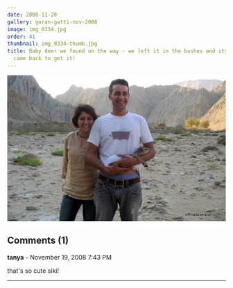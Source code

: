 ```yaml
---
date: 2008-11-20
gallery: goran-gatti-nov-2008
image: img_0334.jpg
order: 41
thumbnail: img_0334-thumb.jpg
title: Baby deer we found on the way - we left it in the bushes and its mother soon
  came back to get it!
---
```


![Baby deer we found on the way - we left it in the bushes and its mother soon came back to get it!](./img_0334.jpg)

<div id="comments">

## Comments (1)

**tanya** - November 19, 2008  7:43 PM

that's so cute siki!

---

</div>